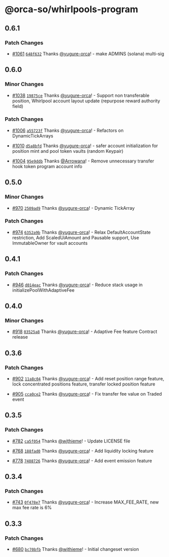 # @orca-so/whirlpools-program

## 0.6.1

### Patch Changes

- [#1061](https://github.com/orca-so/whirlpools/pull/1061) [`648f632`](https://github.com/orca-so/whirlpools/commit/648f632d10edfe6b692e3e3ec8f9beb6fcd507fa) Thanks [@yugure-orca](https://github.com/yugure-orca)! - make ADMINS (solana) multi-sig

## 0.6.0

### Minor Changes

- [#1038](https://github.com/orca-so/whirlpools/pull/1038) [`19875ce`](https://github.com/orca-so/whirlpools/commit/19875ce6595c7e15ad07cd2ede3966b05d34ab62) Thanks [@yugure-orca](https://github.com/yugure-orca)! - Support non transferable position, Whirlpool account layout update (repurpose reward authority field)

### Patch Changes

- [#1006](https://github.com/orca-so/whirlpools/pull/1006) [`a55723f`](https://github.com/orca-so/whirlpools/commit/a55723f8aa1c71525f51f264d67493697b1b316b) Thanks [@yugure-orca](https://github.com/yugure-orca)! - Refactors on DynamicTickArrays

- [#1010](https://github.com/orca-so/whirlpools/pull/1010) [`d5a8bfd`](https://github.com/orca-so/whirlpools/commit/d5a8bfd83a11de7c1412fe68a2bd42e8f7359c0f) Thanks [@yugure-orca](https://github.com/yugure-orca)! - safer account initialization for position mint and pool token vaults (random Keypair)

- [#1004](https://github.com/orca-so/whirlpools/pull/1004) [`95e9ddb`](https://github.com/orca-so/whirlpools/commit/95e9ddb0af6f4b3029d3cee03b49a2ae5b0517c6) Thanks [@Arrowana](https://github.com/Arrowana)! - Remove unnecessary transfer hook token program account info

## 0.5.0

### Minor Changes

- [#970](https://github.com/orca-so/whirlpools/pull/970) [`2509ad9`](https://github.com/orca-so/whirlpools/commit/2509ad9d9894a38c922e6e84a6a3a9de5e9ccd2d) Thanks [@yugure-orca](https://github.com/yugure-orca)! - Dynamic TickArray

### Patch Changes

- [#974](https://github.com/orca-so/whirlpools/pull/974) [`6352a9b`](https://github.com/orca-so/whirlpools/commit/6352a9b61a574fb62440a7dca9a933af02847db5) Thanks [@yugure-orca](https://github.com/yugure-orca)! - Relax DefaultAccountState restriction, Add ScaledUiAmount and Pausable support, Use ImmutableOwner for vault accounts

## 0.4.1

### Patch Changes

- [#946](https://github.com/orca-so/whirlpools/pull/946) [`d014eac`](https://github.com/orca-so/whirlpools/commit/d014eac11e55a9abdbff042b2a124149f543fac9) Thanks [@yugure-orca](https://github.com/yugure-orca)! - Reduce stack usage in initializePoolWithAdaptiveFee

## 0.4.0

### Minor Changes

- [#918](https://github.com/orca-so/whirlpools/pull/918) [`03525a8`](https://github.com/orca-so/whirlpools/commit/03525a880b7fc60c325aa26d26c5ab7dec79c659) Thanks [@yugure-orca](https://github.com/yugure-orca)! - Adaptive Fee feature Contract release

## 0.3.6

### Patch Changes

- [#902](https://github.com/orca-so/whirlpools/pull/902) [`11a8c04`](https://github.com/orca-so/whirlpools/commit/11a8c0420da5f6cf4cde26f82216bef5a703c2ea) Thanks [@yugure-orca](https://github.com/yugure-orca)! - Add reset position range feature, lock concentrated positions feature, transfer locked position feature

- [#905](https://github.com/orca-so/whirlpools/pull/905) [`cca0ce2`](https://github.com/orca-so/whirlpools/commit/cca0ce245ceb5a0f69acc6fd04a5f625208c2f86) Thanks [@yugure-orca](https://github.com/yugure-orca)! - Fix transfer fee value on Traded event

## 0.3.5

### Patch Changes

- [#782](https://github.com/orca-so/whirlpools/pull/782) [`ca5f054`](https://github.com/orca-so/whirlpools/commit/ca5f054066d34943eefe72228b442525e849eaeb) Thanks [@wjthieme](https://github.com/wjthieme)! - Update LICENSE file

- [#768](https://github.com/orca-so/whirlpools/pull/768) [`188fad0`](https://github.com/orca-so/whirlpools/commit/188fad03422a55369f1ad50278c59030b786fc72) Thanks [@yugure-orca](https://github.com/yugure-orca)! - Add liquidity locking feature

- [#778](https://github.com/orca-so/whirlpools/pull/778) [`7488726`](https://github.com/orca-so/whirlpools/commit/748872685428e0dd6a12b16091d31f9882f91541) Thanks [@yugure-orca](https://github.com/yugure-orca)! - Add event emission feature

## 0.3.4

### Patch Changes

- [#743](https://github.com/orca-so/whirlpools/pull/743) [`0f478e7`](https://github.com/orca-so/whirlpools/commit/0f478e7a5fdbe136269b0f2c20a6c71db961cc5b) Thanks [@yugure-orca](https://github.com/yugure-orca)! - Increase MAX_FEE_RATE, new max fee rate is 6%

## 0.3.3

### Patch Changes

- [#680](https://github.com/orca-so/whirlpools/pull/680) [`bc70bfb`](https://github.com/orca-so/whirlpools/commit/bc70bfb40068bb13282a92a7b36f501429470b27) Thanks [@wjthieme](https://github.com/wjthieme)! - Initial changeset version
